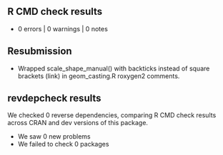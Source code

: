## R CMD check results

 * 0 errors | 0 warnings | 0 notes
 
## Resubmission

 * Wrapped scale_shape_manual() with backticks instead of square brackets (link)
 in geom_casting.R roxygen2 comments.
 
## revdepcheck results

We checked 0 reverse dependencies, comparing R CMD check results across CRAN and
dev versions of this package.

 * We saw 0 new problems
 * We failed to check 0 packages
 
